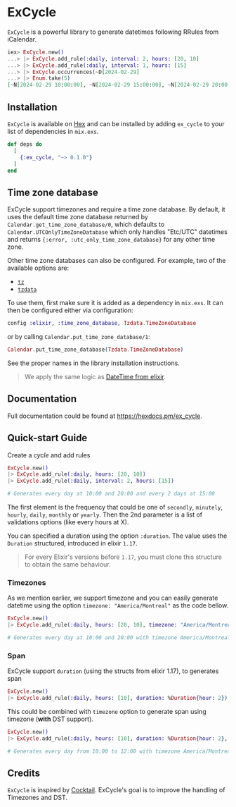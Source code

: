 # ExCycle

`ExCycle` is a powerful library to generate datetimes following RRules from iCalendar.

```elixir
iex> ExCycle.new()
...> |> ExCycle.add_rule(:daily, interval: 2, hours: [20, 10]
...> |> ExCycle.add_rule(:daily, interval: 1, hours: [15]
...> |> ExCycle.occurrences(~D[2024-02-29]
...> |> Enum.take(5)
[~N[2024-02-29 10:00:00], ~N[2024-02-29 15:00:00], ~N[2024-02-29 20:00:00], ~N[2024-03-01 15:00:00], ~N[2024-03-02 10:00:00]]
```

## Installation

`ExCycle` is available on [Hex](https://hex.pm/packages/ex_cycle) and can be installed
by adding `ex_cycle` to your list of dependencies in `mix.exs`.

```elixir
def deps do
  [
    {:ex_cycle, "~> 0.1.0"}
  ]
end
```

## Time zone database

ExCycle support timezones and require a time zone database.
By default, it uses the default time zone database returned by
`Calendar.get_time_zone_database/0`, which defaults to
`Calendar.UTCOnlyTimeZoneDatabase` which only handles "Etc/UTC"
datetimes and returns `{:error, :utc_only_time_zone_database}`
for any other time zone.

Other time zone databases can also be configured. For example,
two of the available options are:

* [`tz`](https://hexdocs.pm/tz/)
* [`tzdata`](https://hexdocs.pm/tzdata/)

To use them, first make sure it is added as a dependency in `mix.exs`.
It can then be configured either via configuration:

```elixir
config :elixir, :time_zone_database, Tzdata.TimeZoneDatabase
```

or by calling `Calendar.put_time_zone_database/1`:

```elixir
Calendar.put_time_zone_database(Tzdata.TimeZoneDatabase)
```

See the proper names in the library installation instructions.

> We apply the same logic as [DateTime from elixir](https://hexdocs.pm/elixir/DateTime.html).

## Documentation

Full documentation could be found at <https://hexdocs.pm/ex_cycle>.

## Quick-start Guide

Create a *cycle* and add rules

```elixir
ExCycle.new()
|> ExCycle.add_rule(:daily, hours: [20, 10])
|> ExCycle.add_rule(:daily, interval: 2, hours: [15])

# Generates every day at 10:00 and 20:00 and every 2 days at 15:00
```

The first element is the frequency that could be one of `secondly`, `minutely`, `hourly`,
`daily`, `monthly` or `yearly`. Then the 2nd parameter is a list of validations options
(like every hours at X).

You can specified a duration using the option `:duration`. The value uses the `Duration` structured, introduced
in elixir `1.17`.

> For every Elixir's versions before `1.17`, you must clone this structure to obtain the same behaviour.


### Timezones

As we mention earlier, we support timezone and you can easily generate datetime using the option `timezone: "America/Montreal"` as the code bellow.

```elixir
ExCycle.new()
|> ExCycle.add_rule(:daily, hours: [20, 10], timezone: "America/Montreal")

# Generates every day at 10:00 and 20:00 with timezone America/Montreal
```

### Span

ExCycle support `duration` (using the structs from elixir 1.17), to generates span

```elixir
ExCycle.new()
|> ExCycle.add_rule(:daily, hours: [10], duration: %Duration{hour: 2})
```

This could be combined with `timezone` option to generate span using timezone (**with** DST support).

```elixir
ExCycle.new()
|> ExCycle.add_rule(:daily, hours: [10], duration: %Duration{hour: 2}, timezone: "America/Montreal")

# Generates every day from 10:00 to 12:00 with timezone America/Montreal
```

## Credits

`ExCycle` is inspired by [Cocktail](https://github.com/peek-travel/cocktail). ExCycle's goal is to improve the handling of Timezones and DST.
